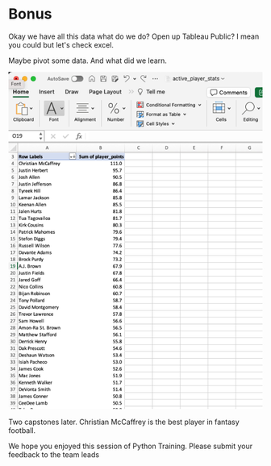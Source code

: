 # Bonus

Okay we have all this data what do we do? Open up Tableau Public? I mean you could but let's check excel. 

Maybe pivot some data. And what did we learn.

![](screenshots/capstone_15.png)


Two capstones later. Christian McCaffrey is the best player in fantasy football. 


We hope you enjoyed this session of Python Training. Please submit your feedback to the team leads
